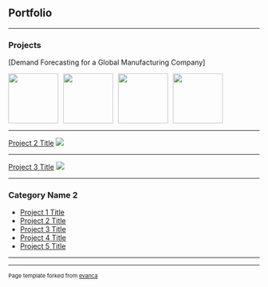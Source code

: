 ## Portfolio

---

### Projects 

[Demand Forecasting for a Global Manufacturing Company]
<div style="display: flex; flex-wrap: wrap; gap: 10px;">
    <img src="images/demand01.jpg?raw=true" style="width: 100px; height: auto;"/>
    <img src="images/demand02.jpg?raw=true" style="width: 100px; height: auto;"/>
    <img src="images/demand03.jpg?raw=true" style="width: 100px; height: auto;"/>
    <img src="images/demand04.jpg?raw=true" style="width: 100px; height: auto;"/>
</div>

---
[Project 2 Title](/pdf/sample_presentation.pdf)
<img src="images/dummy_thumbnail.jpg?raw=true"/>

---
[Project 3 Title](http://example.com/)
<img src="images/dummy_thumbnail.jpg?raw=true"/>

---

### Category Name 2

- [Project 1 Title](http://example.com/)
- [Project 2 Title](http://example.com/)
- [Project 3 Title](http://example.com/)
- [Project 4 Title](http://example.com/)
- [Project 5 Title](http://example.com/)

---




---
<p style="font-size:11px">Page template forked from <a href="https://github.com/evanca/quick-portfolio">evanca</a></p>
<!-- Remove above link if you don't want to attibute -->
